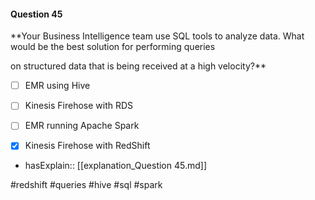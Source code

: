 #### Question  45


**Your Business Intelligence team use SQL tools to analyze data. What would be the best solution for performing queries

on structured data that is being received at a high velocity?**


- [ ] EMR using Hive


- [ ] Kinesis Firehose with RDS


- [ ] EMR running Apache Spark


- [x] Kinesis Firehose with RedShift



- hasExplain:: [[explanation_Question  45.md]]

#redshift #queries #hive #sql #spark 